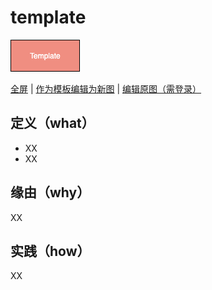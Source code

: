 # template

![template](https://raw.githubusercontent.com/CodePoem/VDesignPatterns/master/docs/drawio/template.png)

<a href = "https://www.draw.io/?lightbox=1#Uhttps://raw.githubusercontent.com/CodePoem/VDesignPatterns/master/docs/drawio/template.png">全屏</a> |
<a href = "https://www.draw.io/#Uhttps://raw.githubusercontent.com/CodePoem/VDesignPatterns/master/docs/drawio/template.png">作为模板编辑为新图</a> |
<a href = "https://www.draw.io/#HCodePoem/VDesignPatterns/master/docs/drawio/template.drawio">编辑原图（需登录）</a>

## 定义（what）

- XX
- XX

## 缘由（why）

XX

## 实践（how）

XX